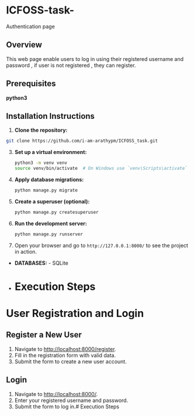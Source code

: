 
# ICFOSS-task-
Authentication page
## Overview
 This web page enable users to log in using their registered username and password , if user is not registered , they can register.

## Prerequisites
**python3**

## Installation Instructions

1. **Clone the repository:**
```bash
git clone https://github.com/i-am-arathypm/ICFOSS_task.git
```

3. **Set up a virtual environment:**
    ```bash
    python3 -m venv venv
    source venv/bin/activate  # On Windows use `venv\Scripts\activate`
    ```
4. **Apply database migrations:**
    ```bash
    python manage.py migrate
    ```
5. **Create a superuser (optional):**
    ```bash
    python manage.py createsuperuser
    ```
6. **Run the development server:**
    ```bash
    python manage.py runserver
    ```
7. Open your browser and go to `http://127.0.0.1:8000/` to see the project in action.

- **DATABASES:** - SQLite

- # Execution Steps
# User Registration and Login

## Register a New User

1. Navigate to [http://localhost:8000/register](http://localhost:8000/register).
2. Fill in the registration form with valid data.
3. Submit the form to create a new user account.

## Login

1. Navigate to [http://localhost:8000/](http://localhost:8000/).
2. Enter your registered username and password.
3. Submit the form to log in.# Execution Steps




  
